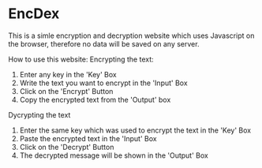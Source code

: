 # EncDex

This is a simle encryption and decryption website which uses Javascript on the browser, therefore no data will be saved on any server.

How to use this website:
Encrypting the text:
  1)  Enter any key in the 'Key' Box
  2)  Write the text you want to encrypt in the 'Input' Box
  3)  Click on the 'Encrypt' Button
  4)  Copy the encrypted text from the 'Output' box

Dycrypting the text
  1)  Enter the same key which was used to encrypt the text in the 'Key' Box
  2)  Paste the encrypted text in the 'Input' Box
  3)  Click on the 'Decrypt' Button
  4)  The decrypted message will be shown in the 'Output' Box
